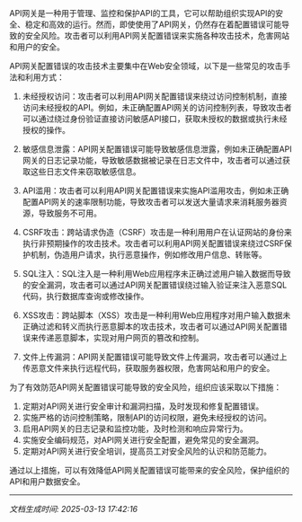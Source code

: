 API网关是一种用于管理、监控和保护API的工具，它可以帮助组织实现API的安全、稳定和高效的运行。然而，即使使用了API网关，仍然存在着配置错误可能导致的安全风险。攻击者可以利用API网关配置错误来实施各种攻击技术，危害网站和用户的安全。

API网关配置错误的攻击技术主要集中在Web安全领域，以下是一些常见的攻击手法和利用方式：

1. 未经授权访问：攻击者可以利用API网关配置错误来绕过访问控制机制，直接访问未经授权的API。例如，未正确配置API网关的访问控制列表，导致攻击者可以通过绕过身份验证直接访问敏感API接口，获取未授权的数据或执行未经授权的操作。

2. 敏感信息泄露：API网关配置错误可能导致敏感信息泄露，例如未正确配置API网关的日志记录功能，导致敏感数据被记录在日志文件中，攻击者可以通过获取这些日志文件来窃取敏感信息。

3. API滥用：攻击者可以利用API网关配置错误来实施API滥用攻击，例如未正确配置API网关的速率限制功能，导致攻击者可以发送大量请求来消耗服务器资源，导致服务不可用。

4. CSRF攻击：跨站请求伪造（CSRF）攻击是一种利用用户在认证网站的身份来执行非预期操作的攻击技术。攻击者可以利用API网关配置错误来绕过CSRF保护机制，伪造用户请求，执行恶意操作，例如修改用户信息、转账等。

5. SQL注入：SQL注入是一种利用Web应用程序未正确过滤用户输入数据而导致的安全漏洞，攻击者可以通过API网关配置错误绕过输入验证来注入恶意SQL代码，执行数据库查询或修改操作。

6. XSS攻击：跨站脚本（XSS）攻击是一种利用Web应用程序对用户输入数据未正确过滤和转义而执行恶意脚本的攻击技术，攻击者可以通过API网关配置错误来传递恶意脚本，实现对用户网页的篡改和控制。

7. 文件上传漏洞：API网关配置错误可能导致文件上传漏洞，攻击者可以通过上传恶意文件来执行远程代码，获取服务器权限，危害网站和用户的安全。

为了有效防范API网关配置错误可能导致的安全风险，组织应该采取以下措施：

1. 定期对API网关进行安全审计和漏洞扫描，及时发现和修复配置错误。
2. 实施严格的访问控制策略，限制API的访问权限，避免未经授权的访问。
3. 启用API网关的日志记录和监控功能，及时检测和响应异常行为。
4. 实施安全编码规范，对API网关进行安全配置，避免常见的安全漏洞。
5. 定期对API网关进行安全培训，提高员工对安全风险的认识和防范能力。

通过以上措施，可以有效降低API网关配置错误可能带来的安全风险，保护组织的API和用户数据安全。

---

*文档生成时间: 2025-03-13 17:42:16*












